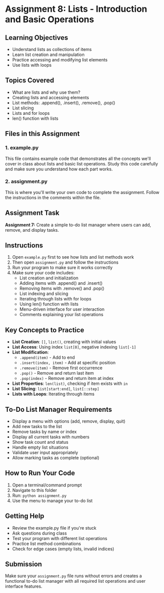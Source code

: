 # Assignment 8: Lists - Introduction and Basic Operations

## Learning Objectives
- Understand lists as collections of items
- Learn list creation and manipulation
- Practice accessing and modifying list elements
- Use lists with loops

## Topics Covered
- What are lists and why use them?
- Creating lists and accessing elements
- List methods: .append(), .insert(), .remove(), .pop()
- List slicing
- Lists and for loops
- len() function with lists

## Files in this Assignment

### 1. example.py
This file contains example code that demonstrates all the concepts we'll cover in class about lists and basic list operations. Study this code carefully and make sure you understand how each part works.

### 2. assignment.py
This is where you'll write your own code to complete the assignment. Follow the instructions in the comments within the file.

## Assignment Task
**Assignment 7:** Create a simple to-do list manager where users can add, remove, and display tasks.

## Instructions
1. Open `example.py` first to see how lists and list methods work
2. Then open `assignment.py` and follow the instructions
3. Run your program to make sure it works correctly
4. Make sure your code includes:
   - List creation and initialization
   - Adding items with .append() and .insert()
   - Removing items with .remove() and .pop()
   - List indexing and slicing
   - Iterating through lists with for loops
   - Using len() function with lists
   - Menu-driven interface for user interaction
   - Comments explaining your list operations

## Key Concepts to Practice
- **List Creation**: `[]`, `list()`, creating with initial values
- **List Access**: Using index `list[0]`, negative indexing `list[-1]`
- **List Modification**:
  - `.append(item)` - Add to end
  - `.insert(index, item)` - Add at specific position
  - `.remove(item)` - Remove first occurrence
  - `.pop()` - Remove and return last item
  - `.pop(index)` - Remove and return item at index
- **List Properties**: `len(list)`, checking if item exists with `in`
- **List Slicing**: `list[start:end]`, `list[::step]`
- **Lists with Loops**: Iterating through items

## To-Do List Manager Requirements
- Display a menu with options (add, remove, display, quit)
- Add new tasks to the list
- Remove tasks by name or index
- Display all current tasks with numbers
- Show task count and status
- Handle empty list situations
- Validate user input appropriately
- Allow marking tasks as complete (optional)

## How to Run Your Code
1. Open a terminal/command prompt
2. Navigate to this folder
3. Run: `python assignment.py`
4. Use the menu to manage your to-do list

## Getting Help
- Review the example.py file if you're stuck
- Ask questions during class
- Test your program with different list operations
- Practice list method combinations
- Check for edge cases (empty lists, invalid indices)

## Submission
Make sure your `assignment.py` file runs without errors and creates a functional to-do list manager with all required list operations and user interface features.
